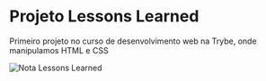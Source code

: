 # Projeto Lessons Learned

Primeiro projeto no curso de desenvolvimento web na Trybe, onde manipulamos HTML e CSS

![Nota Lessons Learned](https://user-images.githubusercontent.com/101866542/172691506-9cbd5ace-0936-49ac-9c22-4d6593de69f1.png)
